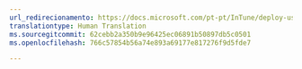 ```yaml
---
url_redirecionamento: https://docs.microsoft.com/pt-pt/InTune/deploy-use/prerequisites-for-enrollment
translationtype: Human Translation
ms.sourcegitcommit: 62cebb2a350b9e96425ec06891b50897db5c0501
ms.openlocfilehash: 766c57854b56a74e893a69177e817276f9d5fde7

---
```




<!--HONumber=Sep16_HO5-->


